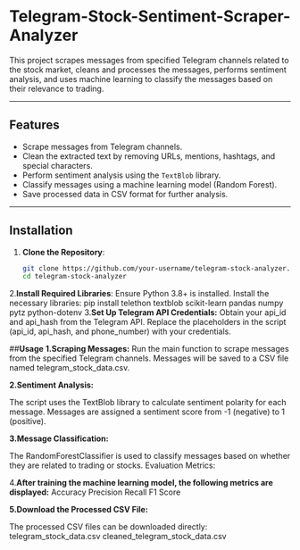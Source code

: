 # Telegram-Stock-Sentiment-Scraper-Analyzer

This project scrapes messages from specified Telegram channels related to the stock market, cleans and processes the messages, performs sentiment analysis, and uses machine learning to classify the messages based on their relevance to trading.

---
## Features

- Scrape messages from Telegram channels.
- Clean the extracted text by removing URLs, mentions, hashtags, and special characters.
- Perform sentiment analysis using the `TextBlob` library.
- Classify messages using a machine learning model (Random Forest).
- Save processed data in CSV format for further analysis.

---

## Installation

1. **Clone the Repository**:
   ```bash
   git clone https://github.com/your-username/telegram-stock-analyzer.git
   cd telegram-stock-analyzer
2.**Install Required Libraries**: Ensure Python 3.8+ is installed. Install the necessary libraries:
                   pip install telethon textblob scikit-learn pandas numpy pytz python-dotenv
3.**Set Up Telegram API Credentials:**
Obtain your api_id and api_hash from the Telegram API.
Replace the placeholders in the script (api_id, api_hash, and phone_number) with your credentials.

##**Usage**
**1.Scraping Messages:**
Run the main function to scrape messages from the specified Telegram channels.
Messages will be saved to a CSV file named telegram_stock_data.csv.

**2.Sentiment Analysis:**

The script uses the TextBlob library to calculate sentiment polarity for each message. Messages are assigned a sentiment score from -1 (negative) to 1 (positive).

**3.Message Classification:**

The RandomForestClassifier is used to classify messages based on whether they are related to trading or stocks.
Evaluation Metrics:

4.**After training the machine learning model, the following metrics are displayed:**
Accuracy
Precision
Recall
F1 Score

**5.Download the Processed CSV File:**

The processed CSV files can be downloaded directly:
telegram_stock_data.csv
cleaned_telegram_stock_data.csv



